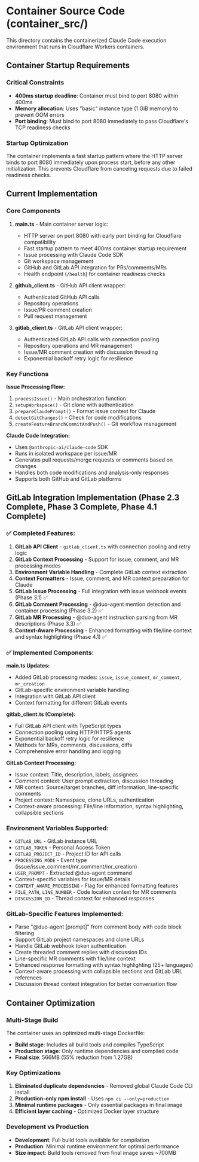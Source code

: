 # Container Source Code (container_src/)

This directory contains the containerized Claude Code execution environment that runs in Cloudflare Workers containers.

## Container Startup Requirements

### Critical Constraints
- **400ms startup deadline**: Container must bind to port 8080 within 400ms
- **Memory allocation**: Uses "basic" instance type (1 GiB memory) to prevent OOM errors
- **Port binding**: Must bind to port 8080 immediately to pass Cloudflare's TCP readiness checks

### Startup Optimization
The container implements a fast startup pattern where the HTTP server binds to port 8080 immediately upon process start, before any other initialization. This prevents Cloudflare from canceling requests due to failed readiness checks.

## Current Implementation

### Core Components

1. **main.ts** - Main container server logic:
   - HTTP server on port 8080 with early port binding for Cloudflare compatibility
   - Fast startup pattern to meet 400ms container startup requirement
   - Issue processing with Claude Code SDK
   - Git workspace management
   - GitHub and GitLab API integration for PRs/comments/MRs
   - Health endpoint (`/health`) for container readiness checks

2. **github_client.ts** - GitHub API client wrapper:
   - Authenticated GitHub API calls
   - Repository operations
   - Issue/PR comment creation
   - Pull request management

3. **gitlab_client.ts** - GitLab API client wrapper:
   - Authenticated GitLab API calls with connection pooling
   - Repository operations and MR management
   - Issue/MR comment creation with discussion threading
   - Exponential backoff retry logic for resilience

### Key Functions

**Issue Processing Flow:**
1. `processIssue()` - Main orchestration function
2. `setupWorkspace()` - Git clone with authentication
3. `prepareClaudePrompt()` - Format issue context for Claude
4. `detectGitChanges()` - Check for code modifications
5. `createFeatureBranchCommitAndPush()` - Git workflow management

**Claude Code Integration:**
- Uses `@anthropic-ai/claude-code` SDK
- Runs in isolated workspace per issue/MR
- Generates pull requests/merge requests or comments based on changes
- Handles both code modifications and analysis-only responses
- Supports both GitHub and GitLab platforms

## GitLab Integration Implementation (Phase 2.3 Complete, Phase 3 Complete, Phase 4.1 Complete)

### ✅ Completed Features:

1. **GitLab API Client** - `gitlab_client.ts` with connection pooling and retry logic
2. **GitLab Context Processing** - Support for issue, comment, and MR processing modes
3. **Environment Variable Handling** - Complete GitLab context extraction
4. **Context Formatters** - Issue, comment, and MR context preparation for Claude
5. **GitLab Issue Processing** - Full integration with issue webhook events (Phase 3.1) ✅
6. **GitLab Comment Processing** - @duo-agent mention detection and container processing (Phase 3.2) ✅
7. **GitLab MR Processing** - @duo-agent instruction parsing from MR descriptions (Phase 3.3) ✅
8. **Context-Aware Processing** - Enhanced formatting with file/line context and syntax highlighting (Phase 4.1) ✅

### ✅ Implemented Components:

**main.ts Updates:**
- Added GitLab processing modes: `issue`, `issue_comment`, `mr_comment`, `mr_creation`
- GitLab-specific environment variable handling
- Integration with GitLab API client
- Context formatting for different GitLab events

**gitlab_client.ts (Complete):**
- Full GitLab API client with TypeScript types
- Connection pooling using HTTP/HTTPS agents
- Exponential backoff retry logic for resilience
- Methods for MRs, comments, discussions, diffs
- Comprehensive error handling and logging

**GitLab Context Processing:**
- Issue context: Title, description, labels, assignees
- Comment context: User prompt extraction, discussion threading
- MR context: Source/target branches, diff information, line-specific comments
- Project context: Namespace, clone URLs, authentication
- Context-aware processing: File/line information, syntax highlighting, collapsible sections

### Environment Variables Supported:
- `GITLAB_URL` - GitLab instance URL
- `GITLAB_TOKEN` - Personal Access Token
- `GITLAB_PROJECT_ID` - Project ID for API calls
- `PROCESSING_MODE` - Event type (issue/issue_comment/mr_comment/mr_creation)
- `USER_PROMPT` - Extracted @duo-agent command
- Context-specific variables for issue/MR details
- `CONTEXT_AWARE_PROCESSING` - Flag for enhanced formatting features
- `FILE_PATH`, `LINE_NUMBER` - Code location context for MR comments
- `DISCUSSION_ID` - Thread context for enhanced responses

### GitLab-Specific Features Implemented:
- Parse "@duo-agent [prompt]" from comment body with code block filtering
- Support GitLab project namespaces and clone URLs
- Handle GitLab webhook token authentication
- Create threaded comment replies with discussion IDs
- Line-specific MR comments with file/line context
- Enhanced response formatting with syntax highlighting (25+ languages)
- Context-aware processing with collapsible sections and GitLab URL references
- Discussion thread context integration for better conversation flow

## Container Optimization

### Multi-Stage Build
The container uses an optimized multi-stage Dockerfile:
- **Build stage**: Includes all build tools and compiles TypeScript
- **Production stage**: Only runtime dependencies and compiled code
- **Final size**: 566MB (55% reduction from 1.27GB)

### Key Optimizations
1. **Eliminated duplicate dependencies** - Removed global Claude Code CLI install
2. **Production-only npm install** - Uses `npm ci --only=production` 
3. **Minimal runtime packages** - Only essential packages in final image
4. **Efficient layer caching** - Optimized Docker layer structure

### Development vs Production
- **Development**: Full build tools available for compilation
- **Production**: Minimal runtime environment for optimal performance
- **Size impact**: Build tools removed from final image saves ~700MB